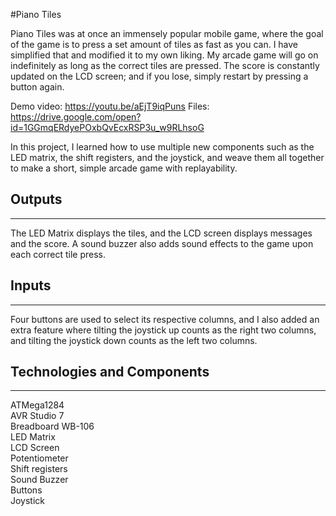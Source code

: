 #Piano Tiles

Piano Tiles was at once an immensely popular mobile game, where the goal of the game is to press a set amount of tiles as fast as you can. I have simplified that and modified it to my own liking. My arcade game will go on indefinitely as long as the correct tiles are pressed. The score is constantly updated on the LCD screen; and if you lose, simply restart by pressing a button again. 

Demo video: https://youtu.be/aEjT9iqPuns
Files: https://drive.google.com/open?id=1GGmqERdyePOxbQvEcxRSP3u_w9RLhsoG

In this project, I learned how to use multiple new components such as the LED matrix, the shift registers, and the joystick, and weave them all together to make a short, simple arcade game with replayability.


## Outputs
------------
The LED Matrix displays the tiles, and the LCD screen displays messages and the score. A sound buzzer also adds sound effects to the game upon each correct tile press.


## Inputs 
------------
Four buttons are used to select its respective columns, and I also added an extra feature where tilting the joystick up counts as the right two columns, and tilting the joystick down counts as the left two columns.


## Technologies and Components
------------
ATMega1284 <br>
AVR Studio 7 <br>
Breadboard WB-106 <br>
LED Matrix <br>
LCD Screen <br>
Potentiometer <br>
Shift registers <br>
Sound Buzzer <br>
Buttons <br>
Joystick <br>
